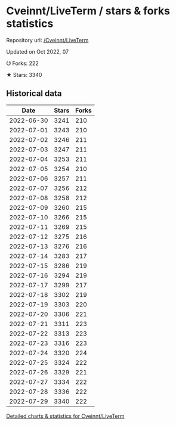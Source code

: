 # Cveinnt/LiveTerm / stars & forks statistics

Repository url: [/Cveinnt/LiveTerm](https://github.com/Cveinnt/LiveTerm)

Updated on Oct 2022, 07

☋ Forks: 222

★ Stars: 3340

## Historical data
| Date | Stars | Forks |
|------|-------|-------|
| 2022-06-30 | 3241 | 210 | 
| 2022-07-01 | 3243 | 210 | 
| 2022-07-02 | 3246 | 211 | 
| 2022-07-03 | 3247 | 211 | 
| 2022-07-04 | 3253 | 211 | 
| 2022-07-05 | 3254 | 210 | 
| 2022-07-06 | 3257 | 211 | 
| 2022-07-07 | 3256 | 212 | 
| 2022-07-08 | 3258 | 212 | 
| 2022-07-09 | 3260 | 215 | 
| 2022-07-10 | 3266 | 215 | 
| 2022-07-11 | 3269 | 215 | 
| 2022-07-12 | 3275 | 216 | 
| 2022-07-13 | 3276 | 216 | 
| 2022-07-14 | 3283 | 217 | 
| 2022-07-15 | 3286 | 219 | 
| 2022-07-16 | 3294 | 219 | 
| 2022-07-17 | 3299 | 217 | 
| 2022-07-18 | 3302 | 219 | 
| 2022-07-19 | 3303 | 220 | 
| 2022-07-20 | 3306 | 221 | 
| 2022-07-21 | 3311 | 223 | 
| 2022-07-22 | 3313 | 223 | 
| 2022-07-23 | 3316 | 223 | 
| 2022-07-24 | 3320 | 224 | 
| 2022-07-25 | 3324 | 222 | 
| 2022-07-26 | 3329 | 221 | 
| 2022-07-27 | 3334 | 222 | 
| 2022-07-28 | 3336 | 222 | 
| 2022-07-29 | 3340 | 222 | 


[Detailed charts & statistics for Cveinnt/LiveTerm](https://reviewgithub.com/rep/Cveinnt/LiveTerm)
